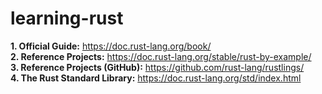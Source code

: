 # learning-rust

**1. Official Guide:** https://doc.rust-lang.org/book/  
**2. Reference Projects:** https://doc.rust-lang.org/stable/rust-by-example/  
**3. Reference Projects (GitHub):** https://github.com/rust-lang/rustlings/  
**4. The Rust Standard Library:** https://doc.rust-lang.org/std/index.html  
